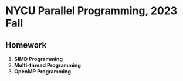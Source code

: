 # NYCU Parallel Programming, 2023 Fall

Homework
---

1. **SIMD Programming**
2. **Multi-thread Programming**
3. **OpenMP Programming**
